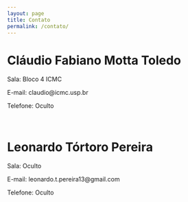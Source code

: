 ```yaml
---
layout: page
title: Contato
permalink: /contato/
---
```


<h1>Cláudio Fabiano Motta Toledo</h1>

<p> Sala: Bloco 4 ICMC </p>
<p> E-mail: claudio@icmc.usp.br </p>
<p> Telefone: Oculto </p>

<br>

<h1>Leonardo Tórtoro Pereira</h1>

<p> Sala: Oculto </p>
<p> E-mail: leonardo.t.pereira13@gmail.com </p>
<p> Telefone: Oculto </p>
